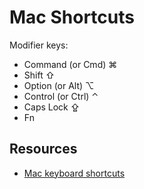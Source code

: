# Mac Shortcuts

Modifier keys:
* Command (or Cmd) ⌘
* Shift ⇧
* Option (or Alt) ⌥
* Control (or Ctrl) ⌃
* Caps Lock ⇪
* Fn

## Resources

* [Mac keyboard shortcuts](https://support.apple.com/en-au/HT201236)